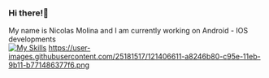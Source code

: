 ### Hi there!👋
My name is Nicolas Molina and I am currently working on Android - IOS developments 
<br>
[![My Skills](https://skillicons.dev/icons?i=kotlin,androidstudio,swift)](https://skillicons.dev)
https://user-images.githubusercontent.com/25181517/121406611-a8246b80-c95e-11eb-9b11-b771486377f6.png

<!--
**njm181/njm181** is a ✨ _special_ ✨ repository because its `README.md` (this file) appears on your GitHub profile.

Here are some ideas to get you started:

- 🔭 I’m currently working on ...
- 🌱 I’m currently learning ...
- 👯 I’m looking to collaborate on ...
- 🤔 I’m looking for help with ...
- 💬 Ask me about ...
- 📫 How to reach me: ...
- 😄 Pronouns: ...
- ⚡ Fun fact: ...
-->
